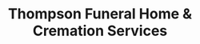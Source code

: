 ---
title: "Thompson Funeral Home & Cremation Services"
url: /hillsboro/thompson-funeral-home-and-cremation-services/
shop: funeral directors
---